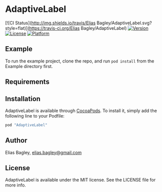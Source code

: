 # AdaptiveLabel

[![CI Status](http://img.shields.io/travis/Elias Bagley/AdaptiveLabel.svg?style=flat)](https://travis-ci.org/Elias Bagley/AdaptiveLabel)
[![Version](https://img.shields.io/cocoapods/v/AdaptiveLabel.svg?style=flat)](http://cocoapods.org/pods/AdaptiveLabel)
[![License](https://img.shields.io/cocoapods/l/AdaptiveLabel.svg?style=flat)](http://cocoapods.org/pods/AdaptiveLabel)
[![Platform](https://img.shields.io/cocoapods/p/AdaptiveLabel.svg?style=flat)](http://cocoapods.org/pods/AdaptiveLabel)

## Example

To run the example project, clone the repo, and run `pod install` from the Example directory first.

## Requirements

## Installation

AdaptiveLabel is available through [CocoaPods](http://cocoapods.org). To install
it, simply add the following line to your Podfile:

```ruby
pod "AdaptiveLabel"
```

## Author

Elias Bagley, elias.bagley@gmail.com

## License

AdaptiveLabel is available under the MIT license. See the LICENSE file for more info.
